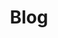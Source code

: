 ---
title: "Blog"
description: "My thoughts and articles on software engineering, medicine, and technology"
--- 